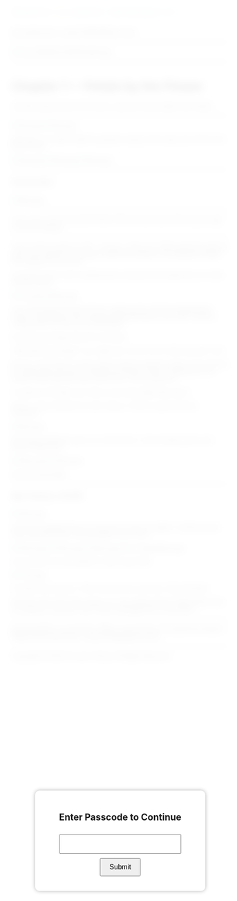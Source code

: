 ```yaml
---
{"dg-publish":true,"permalink":"/mpt/tmp/chapter-1/"}
---
```



<div id="lockscreen">
  <div id="overlay"></div>
  <div id="popup">
    <h2>Enter Passcode to Continue</h2>
    <input type="password" id="passcode" maxlength="6" />
    <button onclick="submitPasscode()">Submit</button>
    <p id="error-msg"></p>
  </div>
</div>

<script>
  function _0x3e9e(){const _0x280915=['getElementById','style','flex','body','classList','remove','none','error-msg','locked','passcode','value','DOMContentLoaded','display','addEventListener','textContent','lockscreen','Incorrect\x20Passcode.\x20Try\x20Again.'];_0x3e9e=function(){return _0x280915;};return _0x3e9e();}const _0x6dc6c5=_0xd53b,correctPasscode='225671';document[_0x6dc6c5(0x179)](_0x6dc6c5(0x177),()=>{const _0x59224d=_0x6dc6c5;document[_0x59224d(0x16f)][_0x59224d(0x170)]['add'](_0x59224d(0x174)),document[_0x59224d(0x16c)](_0x59224d(0x17b))['style'][_0x59224d(0x178)]=_0x59224d(0x16e);});function _0xd53b(_0x1d1373,_0x3e9e90){const _0xd53b1a=_0x3e9e();return _0xd53b=function(_0x377c80,_0x347b66){_0x377c80=_0x377c80-0x16c;let _0x514534=_0xd53b1a[_0x377c80];return _0x514534;},_0xd53b(_0x1d1373,_0x3e9e90);}function submitPasscode(){const _0x295999=_0x6dc6c5,_0x3d8645=document[_0x295999(0x16c)]('passcode')[_0x295999(0x176)],_0x4bfda0=document[_0x295999(0x16c)](_0x295999(0x173));_0x3d8645===correctPasscode?(document[_0x295999(0x16f)][_0x295999(0x170)][_0x295999(0x171)](_0x295999(0x174)),document['getElementById'](_0x295999(0x17b))[_0x295999(0x16d)][_0x295999(0x178)]=_0x295999(0x172)):(_0x4bfda0[_0x295999(0x17a)]=_0x295999(0x17c),document['getElementById'](_0x295999(0x175))[_0x295999(0x176)]='');}
</script>

<style>
  body.locked {
    overflow: hidden;
  }

  #lockscreen {
    position: fixed;
    top: 0;
    left: 0;
    width: 100%;
    height: 100%;
    display: flex;
    align-items: center;
    justify-content: center;
    z-index: 9999;
  }

  #overlay {
    position: absolute;
    top: 0;
    left: 0;
    width: 100%;
    height: 100%;
    background: rgba(255, 255, 255, 0.9);
    backdrop-filter: blur(10px);
    z-index: 9998;
  }

  #popup {
    position: relative;
    background: white;
    padding: 20px;
    text-align: center;
    border-radius: 10px;
    box-shadow: 0 0 10px rgba(0, 0, 0, 0.3);
    z-index: 10000;
  }

  #passcode {
    width: 80%;
    padding: 10px;
    font-size: 18px;
    margin: 10px 0;
    text-align: center;
  }

  button {
    padding: 10px 20px;
    font-size: 16px;
    cursor: pointer;
  }

  #error-msg {
    color: red;
    font-size: 14px;
    margin-top: 10px;
  }
</style>

[[home\|Home]] • [[mpt/YHMAH\|Book Info]]
***
![The_20250302_183759_0001.jpg](/img/user/a%20storage/The_20250302_183759_0001.jpg)
***
# Chapter 1 — Petals by the Flower

Just like anyone else in this world, I was born by my father and mother.

***
![1tmp.jpg](/img/user/a%20storage/1tmp.jpg)
![2tmp.jpg](/img/user/a%20storage/2tmp.jpg)

Although, my mother hated my gender, saying I'd be weak and unfit for the job of a spy.

![3tmp.jpg](/img/user/a%20storage/3tmp.jpg)
![4tmp.jpg](/img/user/a%20storage/4tmp.jpg)
![5tmp.jpg](/img/user/a%20storage/5tmp.jpg)

***
##### 22 years later...

![6tmp.jpg](/img/user/a%20storage/6tmp.jpg)

***
This is Jino, one of my best friends. We've known each other long enough to act like siblings.
***

I took a brief moment to chill... and yes, I *did* arrive. While going through the back, Jino stared at me going in while the professor was taking his sweet time telling his love story.

I sat down next to Jino, breathing like a dinosaur that ended the run in that browser game.

![7tmp.jpg](/img/user/a%20storage/7tmp.jpg)
![8tmp.jpg](/img/user/a%20storage/8tmp.jpg)

Jino just laughed the joke off, but I stared at him with the disappointed emoji. The professor then started taking attendance and *voila*, I learned *nothing* after the lecture was dismissed.

Oh well, psychology. Roccini in its finest.

"Why take psychology?" you might ask.
You're in for a ride now aren't 'ya?

Not me—but I have no choice. Both in Roccini quarters where I live and here in college takes be back to taking psychology. They're engrained to me forever. Since dad has never quit on me, I try my best at it.

I'm great at *it* though, but I have a love-hate relationship with it.

Worse, I have Calculus for *some* reason. I think I'm gonna fail this semester...

![9tmp.jpg](/img/user/a%20storage/9tmp.jpg)

We started walking to go to our next lecture. I was wondering why Jino wasn't behind me.

![10tmp.jpg](/img/user/a%20storage/10tmp.jpg)
![11tmp.jpg](/img/user/a%20storage/11tmp.jpg)

Sounds reasonable.
***
##### After Calculus, 2:00 PM

![12tmp.jpg](/img/user/a%20storage/12tmp.jpg)

Someone wrapped their arm around my neck so sudden. I looked around and it was Noa.
Noa's the youngest in our circle.

![13tmp.jpg](/img/user/a%20storage/13tmp.jpg)
![14tmp.jpg](/img/user/a%20storage/14tmp.jpg)
![15tmp.jpg](/img/user/a%20storage/15tmp.jpg)
![a storage/16tmp.jpg](/img/user/a%20storage/16tmp.jpg)

Jino turned to me and asked if I want to go home.

![17tmp.jpg](/img/user/a%20storage/17tmp.jpg)

I slurped that ramyeon. I feel a wee bit sorry, but hey, I feel refreshed.

We both went home after eating. As I was walking down Flagell Street near our quarters, someone I don't know messaged me on the phone.

***

[[mpt/tmp/Elia's Journal Entry 1\|Elia's Journal Entry 1]]
[[mpt/tmp/Chapter1-1\|Next]]
[[home\|Home]] • [[mpt/YHMAH\|Book Info]]

***
Copyright © 2025 the sworn library
All Rights Reserved.

